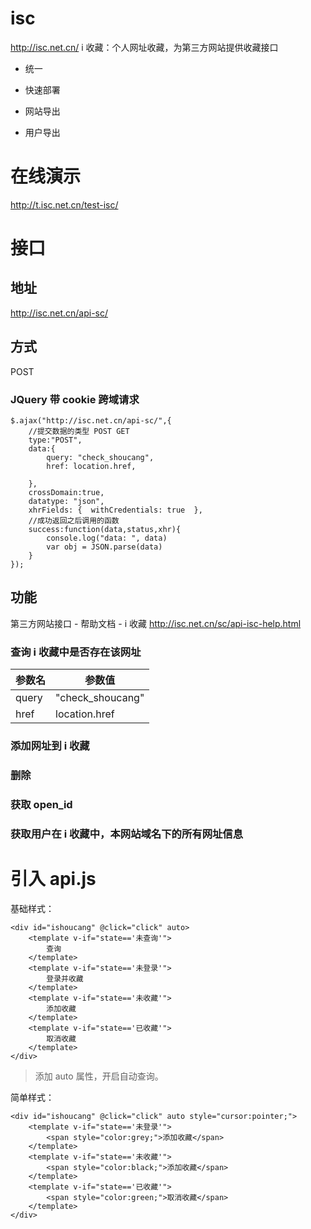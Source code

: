 # isc
http://isc.net.cn/ i 收藏：个人网址收藏，为第三方网站提供收藏接口
- 统一

- 快速部署

- 网站导出

- 用户导出
# 在线演示
http://t.isc.net.cn/test-isc/
# 接口
## 地址
http://isc.net.cn/api-sc/
## 方式
POST
### JQuery 带 cookie 跨域请求
```
$.ajax("http://isc.net.cn/api-sc/",{
	//提交数据的类型 POST GET
	type:"POST",
	data:{
		query: "check_shoucang",
		href: location.href,

	},
	crossDomain:true,
	datatype: "json",
	xhrFields: {  withCredentials: true  },
	//成功返回之后调用的函数             
	success:function(data,status,xhr){
		console.log("data: ", data)
		var obj = JSON.parse(data)
	}
});	
```
## 功能
第三方网站接口 - 帮助文档 - i 收藏
http://isc.net.cn/sc/api-isc-help.html

### 查询 i 收藏中是否存在该网址
   
参数名 | 参数值
-|-
query | "check_shoucang" |
href | location.href |
	    
### 添加网址到 i 收藏

### 删除


### 获取 open_id

### 获取用户在 i 收藏中，本网站域名下的所有网址信息

# 引入 api.js
<!-- jquery -->
<script src="https://cdn.bootcss.com/jquery/3.4.1/jquery.min.js"></script>
	
<!-- vue -->
<script src="https://cdn.bootcss.com/vue/2.6.10/vue.min.js"></script>

<!-- i 收藏 -->
<script src="http://isc.net.cn/sc/api.js"></script>

基础样式：
```
<div id="ishoucang" @click="click" auto>
	<template v-if="state=='未查询'">
		查询
	</template>
	<template v-if="state=='未登录'">
		登录并收藏
	</template>
	<template v-if="state=='未收藏'">
		添加收藏
	</template>
	<template v-if="state=='已收藏'">
		取消收藏
	</template>
</div>
```

> 添加 auto 属性，开启自动查询。

简单样式：
```
<div id="ishoucang" @click="click" auto style="cursor:pointer;">
	<template v-if="state=='未登录'">
		<span style="color:grey;">添加收藏</span>
	</template>
	<template v-if="state=='未收藏'">
		<span style="color:black;">添加收藏</span>
	</template>
	<template v-if="state=='已收藏'">
		<span style="color:green;">取消收藏</span>
	</template>
</div>
```

